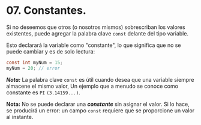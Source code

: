 # 07. Constantes.

Si no deseemos que otros (o nosotros mismos) sobrescriban los valores existentes, puede agregar la palabra clave `const` delante del tipo variable.

Esto declarará la variable como "constante", lo que significa que no se puede cambiar y es de solo lectura:

```csharp
const int myNum = 15;
myNum = 20; // error
```

***Nota:*** La palabra clave `const` es útil cuando desea que una variable siempre almacene el mismo valor, Un ejemplo que a menudo se conoce como constante es ``PI`` ``(3.14159...)``.

**Nota:** No se puede declarar una ***constante*** sin asignar el valor. Si lo hace, se producirá un error: un campo ``const`` requiere que se proporcione un valor al instante.